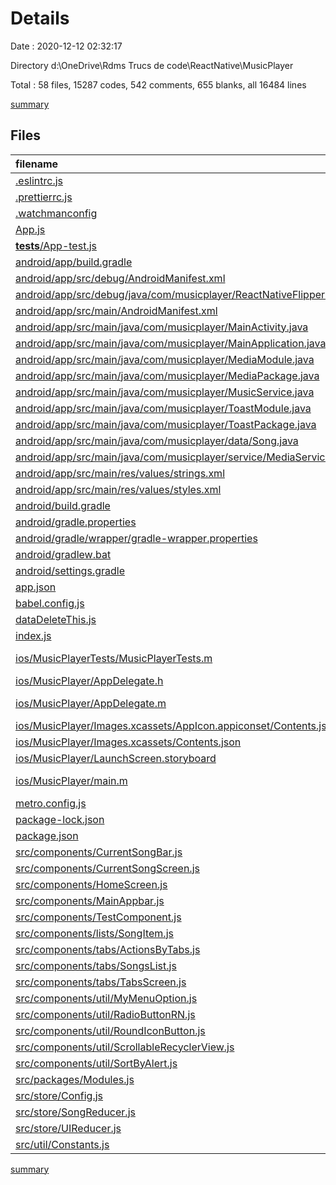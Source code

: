 # Details

Date : 2020-12-12 02:32:17

Directory d:\OneDrive\Rdms Trucs de code\ReactNative\MusicPlayer

Total : 58 files,  15287 codes, 542 comments, 655 blanks, all 16484 lines

[summary](results.md)

## Files
| filename | language | code | comment | blank | total |
| :--- | :--- | ---: | ---: | ---: | ---: |
| [.eslintrc.js](/.eslintrc.js) | JavaScript | 4 | 0 | 1 | 5 |
| [.prettierrc.js](/.prettierrc.js) | JavaScript | 6 | 0 | 1 | 7 |
| [.watchmanconfig](/.watchmanconfig) | JSON | 1 | 0 | 0 | 1 |
| [App.js](/App.js) | JavaScript | 93 | 23 | 23 | 139 |
| [__tests__/App-test.js](/__tests__/App-test.js) | JavaScript | 7 | 4 | 4 | 15 |
| [android/app/build.gradle](/android/app/build.gradle) | Groovy | 87 | 111 | 22 | 220 |
| [android/app/src/debug/AndroidManifest.xml](/android/app/src/debug/AndroidManifest.xml) | XML | 6 | 0 | 3 | 9 |
| [android/app/src/debug/java/com/musicplayer/ReactNativeFlipper.java](/android/app/src/debug/java/com/musicplayer/ReactNativeFlipper.java) | Java | 59 | 8 | 6 | 73 |
| [android/app/src/main/AndroidManifest.xml](/android/app/src/main/AndroidManifest.xml) | XML | 31 | 0 | 4 | 35 |
| [android/app/src/main/java/com/musicplayer/MainActivity.java](/android/app/src/main/java/com/musicplayer/MainActivity.java) | Java | 10 | 4 | 3 | 17 |
| [android/app/src/main/java/com/musicplayer/MainApplication.java](/android/app/src/main/java/com/musicplayer/MainApplication.java) | Java | 60 | 12 | 9 | 81 |
| [android/app/src/main/java/com/musicplayer/MediaModule.java](/android/app/src/main/java/com/musicplayer/MediaModule.java) | Java | 150 | 10 | 39 | 199 |
| [android/app/src/main/java/com/musicplayer/MediaPackage.java](/android/app/src/main/java/com/musicplayer/MediaPackage.java) | Java | 3 | 0 | 2 | 5 |
| [android/app/src/main/java/com/musicplayer/MusicService.java](/android/app/src/main/java/com/musicplayer/MusicService.java) | Java | 55 | 15 | 14 | 84 |
| [android/app/src/main/java/com/musicplayer/ToastModule.java](/android/app/src/main/java/com/musicplayer/ToastModule.java) | Java | 53 | 14 | 19 | 86 |
| [android/app/src/main/java/com/musicplayer/ToastPackage.java](/android/app/src/main/java/com/musicplayer/ToastPackage.java) | Java | 22 | 0 | 9 | 31 |
| [android/app/src/main/java/com/musicplayer/data/Song.java](/android/app/src/main/java/com/musicplayer/data/Song.java) | Java | 34 | 0 | 7 | 41 |
| [android/app/src/main/java/com/musicplayer/service/MediaService.java](/android/app/src/main/java/com/musicplayer/service/MediaService.java) | Java | 373 | 199 | 120 | 692 |
| [android/app/src/main/res/values/strings.xml](/android/app/src/main/res/values/strings.xml) | XML | 3 | 0 | 1 | 4 |
| [android/app/src/main/res/values/styles.xml](/android/app/src/main/res/values/styles.xml) | XML | 5 | 2 | 3 | 10 |
| [android/build.gradle](/android/build.gradle) | Groovy | 29 | 5 | 4 | 38 |
| [android/gradle.properties](/android/gradle.properties) | Properties | 3 | 19 | 7 | 29 |
| [android/gradle/wrapper/gradle-wrapper.properties](/android/gradle/wrapper/gradle-wrapper.properties) | Properties | 5 | 0 | 1 | 6 |
| [android/gradlew.bat](/android/gradlew.bat) | Batch | 78 | 0 | 26 | 104 |
| [android/settings.gradle](/android/settings.gradle) | Groovy | 7 | 0 | 1 | 8 |
| [app.json](/app.json) | JSON | 4 | 0 | 0 | 4 |
| [babel.config.js](/babel.config.js) | JavaScript | 3 | 0 | 1 | 4 |
| [dataDeleteThis.js](/dataDeleteThis.js) | JavaScript | 67 | 0 | 4 | 71 |
| [index.js](/index.js) | JavaScript | 4 | 3 | 3 | 10 |
| [ios/MusicPlayerTests/MusicPlayerTests.m](/ios/MusicPlayerTests/MusicPlayerTests.m) | Objective-C | 51 | 0 | 15 | 66 |
| [ios/MusicPlayer/AppDelegate.h](/ios/MusicPlayer/AppDelegate.h) | C++ | 5 | 0 | 4 | 9 |
| [ios/MusicPlayer/AppDelegate.m](/ios/MusicPlayer/AppDelegate.m) | Objective-C | 48 | 0 | 11 | 59 |
| [ios/MusicPlayer/Images.xcassets/AppIcon.appiconset/Contents.json](/ios/MusicPlayer/Images.xcassets/AppIcon.appiconset/Contents.json) | JSON | 38 | 0 | 0 | 38 |
| [ios/MusicPlayer/Images.xcassets/Contents.json](/ios/MusicPlayer/Images.xcassets/Contents.json) | JSON | 6 | 0 | 1 | 7 |
| [ios/MusicPlayer/LaunchScreen.storyboard](/ios/MusicPlayer/LaunchScreen.storyboard) | XML | 57 | 1 | 1 | 59 |
| [ios/MusicPlayer/main.m](/ios/MusicPlayer/main.m) | Objective-C | 7 | 0 | 3 | 10 |
| [metro.config.js](/metro.config.js) | JavaScript | 10 | 6 | 2 | 18 |
| [package-lock.json](/package-lock.json) | JSON | 12,201 | 0 | 1 | 12,202 |
| [package.json](/package.json) | JSON | 51 | 0 | 1 | 52 |
| [src/components/CurrentSongBar.js](/src/components/CurrentSongBar.js) | JavaScript | 101 | 5 | 14 | 120 |
| [src/components/CurrentSongScreen.js](/src/components/CurrentSongScreen.js) | JavaScript | 178 | 12 | 23 | 213 |
| [src/components/HomeScreen.js](/src/components/HomeScreen.js) | JavaScript | 88 | 1 | 25 | 114 |
| [src/components/MainAppbar.js](/src/components/MainAppbar.js) | JavaScript | 193 | 8 | 28 | 229 |
| [src/components/TestComponent.js](/src/components/TestComponent.js) | JavaScript | 65 | 18 | 15 | 98 |
| [src/components/lists/SongItem.js](/src/components/lists/SongItem.js) | JavaScript | 83 | 1 | 12 | 96 |
| [src/components/tabs/ActionsByTabs.js](/src/components/tabs/ActionsByTabs.js) | JavaScript | 45 | 2 | 13 | 60 |
| [src/components/tabs/SongsList.js](/src/components/tabs/SongsList.js) | JavaScript | 93 | 3 | 25 | 121 |
| [src/components/tabs/TabsScreen.js](/src/components/tabs/TabsScreen.js) | JavaScript | 144 | 7 | 31 | 182 |
| [src/components/util/MyMenuOption.js](/src/components/util/MyMenuOption.js) | JavaScript | 27 | 1 | 9 | 37 |
| [src/components/util/RadioButtonRN.js](/src/components/util/RadioButtonRN.js) | JavaScript | 253 | 8 | 22 | 283 |
| [src/components/util/RoundIconButton.js](/src/components/util/RoundIconButton.js) | JavaScript | 41 | 10 | 5 | 56 |
| [src/components/util/ScrollableRecyclerView.js](/src/components/util/ScrollableRecyclerView.js) | JavaScript | 124 | 28 | 31 | 183 |
| [src/components/util/SortByAlert.js](/src/components/util/SortByAlert.js) | JavaScript | 57 | 1 | 10 | 68 |
| [src/packages/Modules.js](/src/packages/Modules.js) | JavaScript | 2 | 1 | 2 | 5 |
| [src/store/Config.js](/src/store/Config.js) | JavaScript | 9 | 0 | 4 | 13 |
| [src/store/SongReducer.js](/src/store/SongReducer.js) | JavaScript | 26 | 0 | 3 | 29 |
| [src/store/UIReducer.js](/src/store/UIReducer.js) | JavaScript | 15 | 0 | 5 | 20 |
| [src/util/Constants.js](/src/util/Constants.js) | JavaScript | 7 | 0 | 2 | 9 |

[summary](results.md)